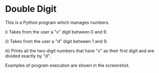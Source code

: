 # Double Digit

This is a Python program which manages numbers.

i) Takes from the user a "x" digit between 0 and 9.

ii) Takes from the user a "d" digit between 1 and 9.

iii) Prints all the two-digit numbers that have "x" as their first digit and are divided exactly by "d".

Εxamples of program execution are shown in the screenshot.
